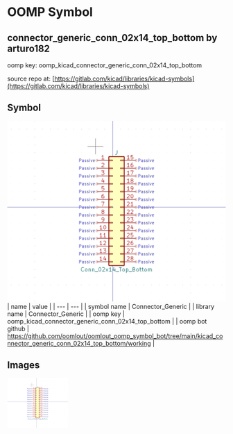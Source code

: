 # OOMP Symbol  
## connector_generic_conn_02x14_top_bottom  by arturo182  
  
oomp key: oomp_kicad_connector_generic_conn_02x14_top_bottom  
  
source repo at: [https://gitlab.com/kicad/libraries/kicad-symbols](https://gitlab.com/kicad/libraries/kicad-symbols)  
## Symbol  
  
[![working.png](working_600.png)](working.png)  
| name | value | 
| --- | --- | 
| symbol name | Connector_Generic | 
| library name | Connector_Generic | 
| oomp key | oomp_kicad_connector_generic_conn_02x14_top_bottom | 
| oomp bot github | https://github.com/oomlout/oomlout_oomp_symbol_bot/tree/main/kicad_connector_generic_conn_02x14_top_bottom/working | 
## Images  
  
[![working.png](working_140.png)](working.png)  
